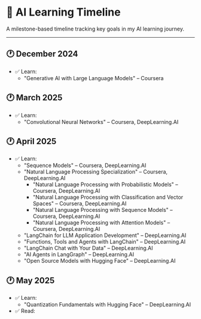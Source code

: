 
# 📅 AI Learning Timeline

A milestone-based timeline tracking key goals in my AI learning journey.

---

## 🕐 December 2024
- ✅ Learn:
  - "Generative AI with Large Language Models" – Coursera

## 🕐 March 2025
- ✅ Learn:
  - "Convolutional Neural Networks" – Coursera, DeepLearning.AI
 
## 🕐 April 2025
- ✅ Learn:
  - "Sequence Models" – Coursera, DeepLearning.AI
  - "Natural Language Processing Specialization" – Coursera, DeepLearning.AI
  	- "Natural Language Processing with Probabilistic Models" – Coursera, DeepLearning.AI
  	- "Natural Language Processing with Classification and Vector Spaces" – Coursera, DeepLearning.AI
  	- "Natural Language Processing with Sequence Models" – Coursera, DeepLearning.AI
  	- "Natural Language Processing with Attention Models" – Coursera, DeepLearning.AI
   - "LangChain for LLM Application Development" – DeepLearning.AI
   - "Functions, Tools and Agents with LangChain" – DeepLearning.AI
   - "LangChain Chat with Your Data" – DeepLearning.AI
   - "AI Agents in LangGraph" – DeepLearning.AI
   - "Open Source Models with Hugging Face" – DeepLearning.AI
   
## 🕐 May 2025
- ✅ Learn:
  - "Quantization Fundamentals with Hugging Face" – DeepLearning.AI
- ✅ Read:





